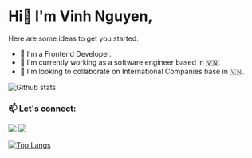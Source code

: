 # Hi👋 I'm Vinh Nguyen,

Here are some ideas to get you started:

- 🌱 I'm a Frontend Developer.
- 🎯 I'm currently working as a software engineer based in 🇻🇳.
- 👀 I'm looking to collaborate on International Companies base in 🇻🇳.

![Github stats](https://github-readme-stats.vercel.app/api?username=jvinhit)

### 📫 Let's connect:

[![](https://img.shields.io/badge/linkedin-%230077B5.svg?&style=for-the-badge&logo=linkedin&logoColor=white0e76a8)](https://www.linkedin.com/in/jvinhit)
[![](https://img.shields.io/badge/facebook-%231877F2.svg?&style=for-the-badge&logo=facebook&logoColor=white0e76a8)](https://www.facebook.com/frontenddeveloperworld)

[![Top Langs](https://github-readme-stats.vercel.app/api/top-langs/?username=homfarnam)](https://github.com/jvinhit)

